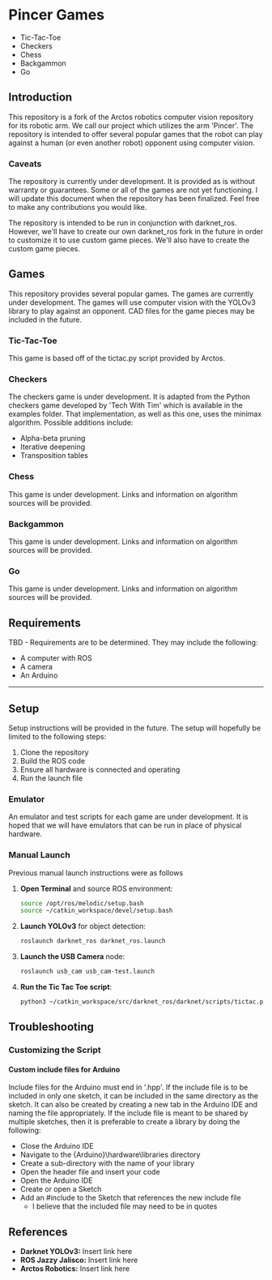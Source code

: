# Pincer Games

+ Tic-Tac-Toe
+ Checkers
+ Chess
+ Backgammon
+ Go

## Introduction

This repository is a fork of the Arctos robotics computer vision repository for its robotic arm. We call our project which utilizes the arm 'Pincer'. The repository is intended to offer several popular games that the robot can play against a human (or even another robot) opponent using computer vision.

### Caveats

The repository is currently under development. It is provided as is without warranty or guarantees. Some or all of the games are not yet functioning. I will update this document when the repository has been finalized. Feel free to make any contributions you would like.

The repository is intended to be run in conjunction with darknet_ros. However, we'll have to create our own darknet_ros fork in the future in order to customize it to use custom game pieces. We'll also have to create the custom game pieces.

## Games

This repository provides several popular games. The games are currently under development. The games will use computer vision with the YOLOv3 library to play against an opponent. CAD files for the game pieces may be included in the future.

### Tic-Tac-Toe

This game is based off of the tictac.py script provided by Arctos.

### Checkers

The checkers game is under development. It is adapted from the Python checkers game developed by 'Tech With Tim' which is available in the examples folder. That implementation, as well as this one, uses the minimax algorithm. Possible additions include:
- Alpha-beta pruning
- Iterative deepening
- Transposition tables

### Chess

This game is under development. Links and information on algorithm sources will be provided.

### Backgammon

This game is under development. Links and information on algorithm sources will be provided.

### Go

This game is under development. Links and information on algorithm sources will be provided.

## Requirements

TBD - Requirements are to be determined. They may include the following:

- A computer with ROS
- A camera
- An Arduino

---

## Setup

Setup instructions will be provided in the future. The setup will hopefully be limited to the following steps:

1. Clone the repository
2. Build the ROS code
3. Ensure all hardware is connected and operating
3. Run the launch file
   
### Emulator

An emulator and test scripts for each game are under development. It is hoped that we will have emulators that can be run in place of physical hardware.

### Manual Launch

Previous manual launch instructions were as follows
1. **Open Terminal** and source ROS environment:
   ```bash
   source /opt/ros/melodic/setup.bash
   source ~/catkin_workspace/devel/setup.bash
   ```
2. **Launch YOLOv3** for object detection:
   ```bash
   roslaunch darknet_ros darknet_ros.launch
   ```
3. **Launch the USB Camera** node:
   ```bash
   roslaunch usb_cam usb_cam-test.launch
   ```
4. **Run the Tic Tac Toe script**:
   ```bash
   python3 ~/catkin_workspace/src/darknet_ros/darknet/scripts/tictac.py
   ```

## Troubleshooting

### Customizing the Script

#### Custom include files for Arduino

Include files for the Arduino must end in '.hpp'. If the include file is to be included in only one sketch, it can be included in the same directory as the sketch. It can also be created by creating a new tab in the Arduino IDE and naming the file appropriately. If the include file is meant to be shared by multiple sketches, then it is preferable to create a library by doing the following:
- Close the Arduino IDE
- Navigate to the {Arduino}\hardware\libraries directory
- Create a sub-directory with the name of your library
- Open the header file and insert your code
- Open the Arduino IDE
- Create or open a Sketch
- Add an #include to the Sketch that references the new include file
    - I believe that the included file may need to be in quotes

## References
- **Darknet YOLOv3:** Insert link here
- **ROS Jazzy Jalisco:** Insert link here
- **Arctos Robotics:** Insert link here


